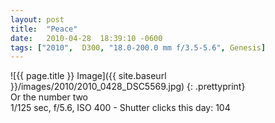 ```yaml
---
layout: post
title:  "Peace"
date:   2010-04-28  18:39:10 -0600
tags: ["2010",  D300, "18.0-200.0 mm f/3.5-5.6", Genesis]
---
```

![{{ page.title }} Image]({{ site.baseurl }}/images/2010/2010_0428_DSC5569.jpg)
{: .prettyprint}  
Or the number two  
1/125 sec, f/5.6, ISO 400 - Shutter clicks this day: 104
